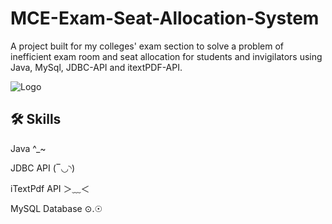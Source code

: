 
# MCE-Exam-Seat-Allocation-System

A project built for my colleges' exam section to solve a problem of inefficient exam room and seat allocation for students and invigilators using Java, MySql, JDBC-API and itextPDF-API.




![Logo](https://www.mcehassan.ac.in/assets/images/MCE_logo.png)


## 🛠 Skills
Java            ^_~

JDBC API        (‾◡◝)

iTextPdf API    ＞﹏＜

MySQL Database  ⊙.☉







